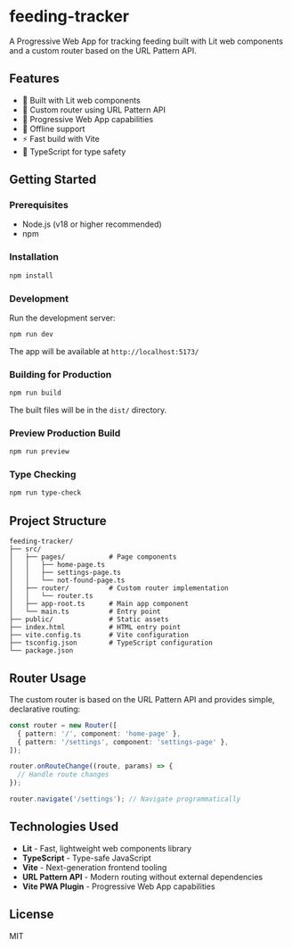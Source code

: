# feeding-tracker

A Progressive Web App for tracking feeding built with Lit web components and a custom router based on the URL Pattern API.

## Features

- 🚀 Built with Lit web components
- 🔀 Custom router using URL Pattern API
- 📱 Progressive Web App capabilities
- 🔌 Offline support
- ⚡ Fast build with Vite
- 💪 TypeScript for type safety

## Getting Started

### Prerequisites

- Node.js (v18 or higher recommended)
- npm

### Installation

```bash
npm install
```

### Development

Run the development server:

```bash
npm run dev
```

The app will be available at `http://localhost:5173/`

### Building for Production

```bash
npm run build
```

The built files will be in the `dist/` directory.

### Preview Production Build

```bash
npm run preview
```

### Type Checking

```bash
npm run type-check
```

## Project Structure

```
feeding-tracker/
├── src/
│   ├── pages/           # Page components
│   │   ├── home-page.ts
│   │   ├── settings-page.ts
│   │   └── not-found-page.ts
│   ├── router/          # Custom router implementation
│   │   └── router.ts
│   ├── app-root.ts      # Main app component
│   └── main.ts          # Entry point
├── public/              # Static assets
├── index.html           # HTML entry point
├── vite.config.ts       # Vite configuration
├── tsconfig.json        # TypeScript configuration
└── package.json
```

## Router Usage

The custom router is based on the URL Pattern API and provides simple, declarative routing:

```typescript
const router = new Router([
  { pattern: '/', component: 'home-page' },
  { pattern: '/settings', component: 'settings-page' },
]);

router.onRouteChange((route, params) => {
  // Handle route changes
});

router.navigate('/settings'); // Navigate programmatically
```

## Technologies Used

- **Lit** - Fast, lightweight web components library
- **TypeScript** - Type-safe JavaScript
- **Vite** - Next-generation frontend tooling
- **URL Pattern API** - Modern routing without external dependencies
- **Vite PWA Plugin** - Progressive Web App capabilities

## License

MIT
